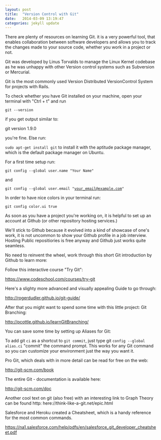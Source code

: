 ```yaml
---
layout: post
title:  "Version Control with Git"
date:   2014-03-09 13:19:47
categories: jekyll update
---
```


There are plenty of resources on learning Git. it is a very powerful tool, that enables collaboration between software developers and allows you to track the changes made to your source code, whether you work in a project or not.

Git was developed by Linus Torvalds to manage the Linux Kernel codebase as he was unhappy with other Version control systems such as Subversion or Mercurial.

Git is the most commonly used Version Distributed VersionControl System for projects with Rails.

To check whether you have Git installed on your machine, open your terminal with "Ctrl + t" and run

<code>git --version </code>

if you get output similar to:

git version 1.9.0

you're fine. Else run:

<code>sudo apt-get install git</code> to install it with the aptitude package manager, which is the default package manager on Ubuntu.

For a first time setup run:

<code>git config --global user.name "Your Name"</code>

and

<code>git config --global user.email "your_email@example.com"</code>

In order to have nice colors in your terminal run:

<code>git config color.ui true</code>

As soon as you have a project you're working on, it is helpful to set up an account at Github (or other repository hosting services.)

We'll stick to Github because it evolved  into a kind of showcase of one's work, it is not uncommon to show your Github profile in a job interview. Hosting Public repositiories is free anyway and Github just works quite seamless.

No need to reinvent the wheel, work through this short Git introduction by Github to learn more:

Follow this interactive course "Try Git":

https://www.codeschool.com/courses/try-git

Here's a slighty more advanced and visually appealing Guide to go through:

http://rogerdudler.github.io/git-guide/

After that you might want to spend some time with this little project: Git Branching:

http://pcottle.github.io/learnGitBranching/

You can save some time by setting up Aliases for Git:

To add git <code>ci</code> as a shortcut to <code>git commit</code>, just type git <code>config --global alias.ci</code> "commit" the command prompt. This works for any Git command so you can customize your environment just the way you want it. 

Pro Git, which deals with in more detail can be read for free on the web:

http://git-scm.com/book

The entire Git - documentation is available here:

http://git-scm.com/doc

Another cool text on git (also free) with an interesting link to Graph Theory can be found http:
here://think-like-a-git.net/epic.html

Salesforce and Heroku created a Cheatsheet, which is a handy reference for the most common commands.

https://na1.salesforce.com/help/pdfs/en/salesforce_git_developer_cheatsheet.pdf
 

